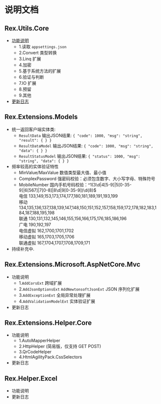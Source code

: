 # 说明文档

## Rex.Utils.Core
- [功能说明](rex.utils.core.md "功能说明")
    - 1.读取 `appsettings.json`
    - 2.Convert 类型转换
    - 3.Linq 扩展
    - 4.加密
    - 5.基于系统方法的扩展
    - 6.验证与判断
    - 7.IO 扩展
    - 8.预留
    - 9.其他
- [更新日志](rex.utils.core.changelog.md "更新日志")


## Rex.Extensions.Models
- 统一返回客户端实体类:
    - `ResultData` 输出JSON结果: `{ "code": 1000, "msg": "string", "result": { } }`
    - `ResultDataModel` 输出JSON结果: `{ "code": 1000, "msg": "string", "data": { } }`
    - `ResultStatusModel` 输出JSON结果: `{ "status": 1000, "msg": "string", "data": { } }`
- 频率较高的实体验证特性
    - MinValue/MaxValue 数值类型最大值、最小值
    - ComplexPassword 强密码校验：必须包含数字、大小写字母、特殊符号
    - MobileNumber 国内手机号码校验：^1(3\d|4[5-9]|5[0-35-9]|6[567]|7[0-8]|8\d|9[0-35-9])\d{8}$<br>
      电信 133,149,153,173,174,177,180,181,189,191,193,199<br>
      移动 134,135,136,137,138,139,147,148,150,151,152,157,158,159,172,178,182,183,184,187,188,195,198<br>
      联通 130,131,132,145,146,155,156,166,175,176,185,186,196<br>
      广电 190,192,197<br>
      电信虚拟 162,1700,1701,1702<br>
      移动虚拟 165,1703,1705,1706<br>
      联通虚拟 167,1704,1707,1708,1709,171
- 持续补充中.

## Rex.Extensions.Microsoft.AspNetCore.Mvc
- 功能说明
    - 1.`AddCorsExt` 跨域扩展
    - 2.`AddJsonOptionsExt` `AddNewtonsoftJsonExt` JSON 序列化扩展
    - 3.`AddExceptionExt` 全局异常处理扩展
    - 4.`AddValidationModelExt` 实体验证扩展
- 更新日志


## Rex.Extensions.Helper.Core
- 功能说明
    - 1.AutoMapperHelper
    - 2.HttpHelper (简易版，仅支持 GET POST)
    - 3.QrCodeHelper
    - 4.HtmlAgilityPack.CssSelectors
- 更新日志


## Rex.Helper.Excel
- 功能说明
- 更新日志

